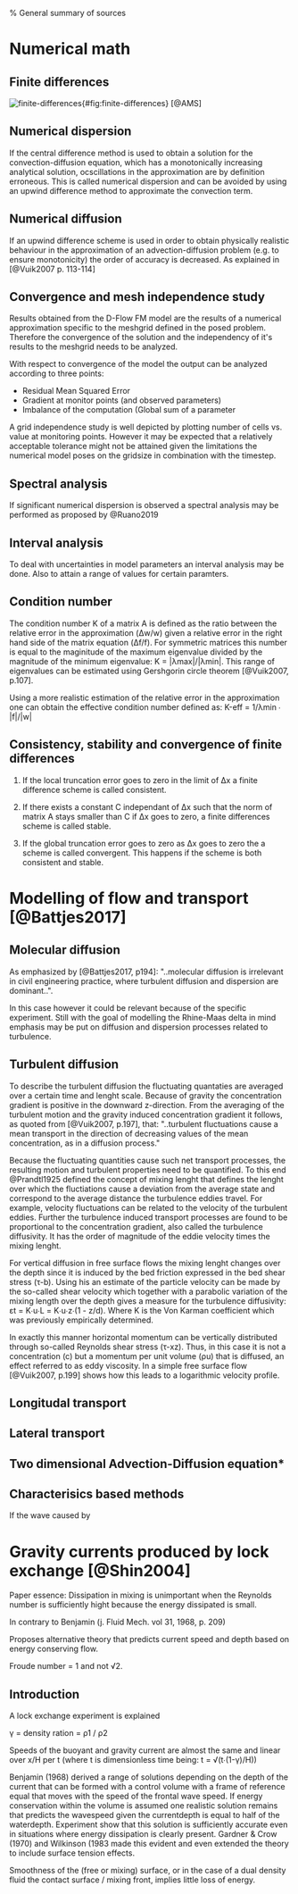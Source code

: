 % General summary of sources

# Numerical math

## Finite differences
![finite-differences](/mnt/c/Users/daank/civiel/BEP/images/finite-differences.png){#fig:finite-differences}
[@AMS]

## Numerical dispersion

If the central difference method is used to obtain a solution for the convection-diffusion equation, which has a monotonically increasing analytical solution, ocscillations in the approximation are by definition erroneous. This is called numerical dispersion and can be avoided by using an upwind difference method to approximate the convection term. 

## Numerical diffusion
If an upwind difference scheme is used in order to obtain physically realistic behaviour in the approximation of an advection-diffusion problem (e.g. to ensure monotonicity) the order of accuracy is decreased. As explained in [@Vuik2007 p. 113-114]

## Convergence and mesh independence study
Results obtained from the D-Flow FM model are the results of a numerical approximation specific to the meshgrid defined in the posed problem. Therefore the convergence of the solution and the independency of it's results to the meshgrid needs to be analyzed. 

With respect to convergence of the model the output can be analyzed according to three points:
- Residual Mean Squared Error
- Gradient at monitor points (and observed parameters) 
- Imbalance of the computation (Global sum of a parameter

A grid independence study is well depicted by plotting number of cells vs. value at monitoring points. However it may be expected that a relatively acceptable tolerance might not be attained given the limitations the numerical model poses on the gridsize in combination with the timestep.

## Spectral analysis
If significant numerical dispersion is observed a spectral analysis may be performed as proposed by @Ruano2019

## Interval analysis
To deal with uncertainties in model parameters an interval analysis may be done. Also to attain a range of values for certain paramters.

## Condition number
The condition number Κ of a matrix A is defined as the ratio between the relative error in the approximation (Δw/w) given a relative error in the right hand side of the matrix equation (Δf/f). For symmetric matrices this number is equal to the maginitude of the maximum eigenvalue divided by the magnitude of the minimum eigenvalue: Κ = |λmax|/|λmin|. This range of eigenvalues can be estimated using Gershgorin circle theorem [@Vuik2007, p.107]. 

Using a more realistic estimation of the relative error in the approximation one can obtain the effective condition number defined as: Κ-eff = 1/λmin ∙ |f|/|w|

## Consistency, stability and convergence of finite differences

1. If the local truncation error goes to zero in the limit of Δx a finite difference scheme is called consistent.

2. If there exists a constant C independant of Δx such that the norm of matrix A stays smaller than C if Δx goes to zero, a finite differences scheme is called stable.

3. If the global truncation error goes to zero as Δx goes to zero the a scheme is called convergent. This happens if the scheme is both consistent and stable. 


# Modelling of flow and transport [@Battjes2017]

## Molecular diffusion
As emphasized by [@Battjes2017, p194]: "..molecular diffusion is irrelevant in civil engineering practice, where turbulent diffusion and dispersion are dominant..". 

In this case however it could be relevant because of the specific experiment. Still with the goal of modelling the Rhine-Maas delta in mind emphasis may be put on diffusion and dispersion processes related to turbulence. 

## Turbulent diffusion
To describe the turbulent diffusion the fluctuating quantaties are averaged over a certain time and lenght scale. Because of gravity the concentration gradient is positive in the downward z-direction. From the averaging of the turbulent motion and the gravity induced concentration gradient it follows, as quoted from [@Vuik2007, p.197], that: "..turbulent fluctuations cause a mean transport in the direction of decreasing values of the mean concentration, as in a diffusion process."

Because the fluctuating quantities cause such net transport processes, the resulting motion and turbulent properties need to be quantified. To this end @Prandtl1925 defined the concept of mixing lenght that defines the lenght over which the fluctiations cause a deviation from the average state and correspond to the average distance the turbulence eddies travel. For example, velocity fluctuations can be related to the velocity of the turbulent eddies. Further the turbulence induced transport processes are found to be proportional to the concentration gradient, also called the turbulence diffusivity. It has the order of magnitude of the eddie velocity times the mixing lenght.

For vertical diffusion in free surface flows the mixing lenght changes over the depth since it is induced by the bed friction expressed in the bed shear stress (τ-b). Using his an estimate of the particle velocity can be made by the so-called shear velocity which together with a parabolic variation of the mixing length over the depth gives a measure for the turbulence diffusivity: εt = Κ∙u∙L = Κ∙u∙z∙(1 - z/d). Where Κ is the Von Karman coefficient which was previously empirically determined.

In exactly this manner horizontal momentum can be vertically distributed through so-called Reynolds shear stress (τ-xz). Thus, in this case it is not a concentration (c) but a momentum per unit volume (ρu) that is diffused, an effect referred to as eddy viscosity. In a simple free surface flow [@Vuik2007, p.199] shows how this leads to a logarithmic velocity profile.

## Longitudal transport

## Lateral transport

## Two dimensional Advection-Diffusion equation*

## Characterisics based methods 
If the wave caused by 


# Gravity currents produced by lock exchange [@Shin2004]

Paper essence: Dissipation in mixing is unimportant when the Reynolds number is sufficiently hight because the energy dissipated is small.

In contrary to Benjamin (j. Fluid Mech. vol 31, 1968, p. 209)

Proposes alternative theory that predicts current speed and depth based on energy conserving flow. 

Froude number = 1 and not √2. 

## Introduction
A lock exchange experiment is explained

γ = density ration = ρ1 / ρ2

Speeds of the buoyant and gravity current are almost the same and linear over x/H per t (where t is dimensionless time being: t = √(t∙(1-γ)/H))

Benjamin (1968) derived a range of solutions depending on the depth of the current that can be formed with a control volume with a frame of reference equal that moves with the speed of the frontal wave speed. If energy conservation within the volume is assumed one realistic solution remains that predicts the wavespeed given the currentdepth is equal to half of the waterdepth. Experiment show that this solution is sufficiently accurate even in situations where energy dissipation is clearly present. Gardner & Crow (1970) and Wilkinson (1983 made this evident and even extended the theory to include surface tension effects. 

Smoothness of the (free or mixing) surface, or in the case of a dual density fluid the contact surface / mixing front, implies little loss of energy. 







